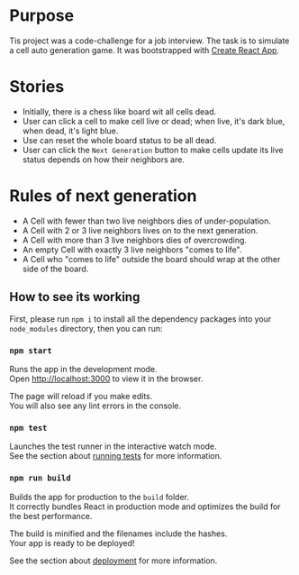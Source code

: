 # Purpose

Tis project was a code-challenge for a job interview.
The task is to simulate a cell auto generation game.
It was bootstrapped with [Create React App](https://github.com/facebook/create-react-app).

# Stories

- Initially, there is a chess like board wit all cells dead.
- User can click a cell to make cell live or dead; when live, it's dark blue, when dead, it's light blue.
- Use can reset the whole board status to be all dead.
- User can click the `Next Generation` button to make cells update its live status depends on how their neighbors are.

# Rules of next generation

- A Cell with fewer than two live neighbors dies of under-population.
- A Cell with 2 or 3 live neighbors lives on to the next generation.
- A Cell with more than 3 live neighbors dies of overcrowding.
- An empty Cell with exactly 3 live neighbors "comes to life".
- A Cell who "comes to life" outside the board should wrap at the other side of the
  board.

## How to see its working

First, please run `npm i` to install all the dependency packages into your `node_modules` directory, then you can run:

### `npm start`

Runs the app in the development mode.\
Open [http://localhost:3000](http://localhost:3000) to view it in the browser.

The page will reload if you make edits.\
You will also see any lint errors in the console.

### `npm test`

Launches the test runner in the interactive watch mode.\
See the section about [running tests](https://facebook.github.io/create-react-app/docs/running-tests) for more information.

### `npm run build`

Builds the app for production to the `build` folder.\
It correctly bundles React in production mode and optimizes the build for the best performance.

The build is minified and the filenames include the hashes.\
Your app is ready to be deployed!

See the section about [deployment](https://facebook.github.io/create-react-app/docs/deployment) for more information.
